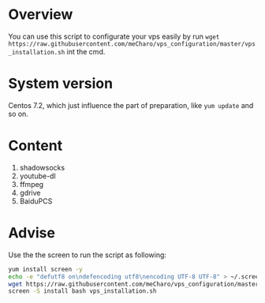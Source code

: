 # Overview
You can use this script to configurate your vps easily by run `wget https://raw.githubusercontent.com/meCharo/vps_configuration/master/vps_installation.sh` int the cmd.
# System version
Centos 7.2, which just influence the part of preparation, like `yum update` and so on.
# Content
1. shadowsocks
2. youtube-dl
3. ffmpeg
4. gdrive
5. BaiduPCS
# Advise
Use the the screen to run the script as following:
``` bash
yum install screen -y
echo -e "defutf8 on\ndefencoding utf8\nencoding UTF-8 UTF-8" > ~/.screenrc
wget https://raw.githubusercontent.com/meCharo/vps_configuration/master/vps_installation.sh
screen -S install bash vps_installation.sh
```
